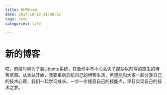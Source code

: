 ```yaml
---
title: 新的hexo
date: 2017-10-18 21:40:52
tags: hexo
categories: life

---
```


# 新的博客

哎，前段时间为了装Ubuntu系统，在备份中不小心丢失了那些以前写的原生的博客资源。从本站开始，我要重新启航自己的博客生活，希望能和大家一起分享自己的技术心得，我们一起学习成长。一步一步提高自己的技能点，早日实现自己的技术之梦。